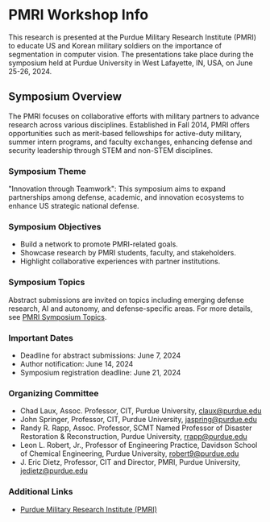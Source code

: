 # PMRI Workshop Info

This research is presented at the Purdue Military Research Institute (PMRI) to educate US and Korean military soldiers on the importance of segmentation in computer vision. The presentations take place during the symposium held at Purdue University in West Lafayette, IN, USA, on June 25-26, 2024.

## Symposium Overview

The PMRI focuses on collaborative efforts with military partners to advance research across various disciplines. Established in Fall 2014, PMRI offers opportunities such as merit-based fellowships for active-duty military, summer intern programs, and faculty exchanges, enhancing defense and security leadership through STEM and non-STEM disciplines.

### Symposium Theme

"Innovation through Teamwork": This symposium aims to expand partnerships among defense, academic, and innovation ecosystems to enhance US strategic national defense.

### Symposium Objectives

- Build a network to promote PMRI-related goals.
- Showcase research by PMRI students, faculty, and stakeholders.
- Highlight collaborative experiences with partner institutions.

### Symposium Topics

Abstract submissions are invited on topics including emerging defense research, AI and autonomy, and defense-specific areas. For more details, see [PMRI Symposium Topics](https://www.emeraldgrouppublishing.com/how-to/authoring-editing-reviewing/write-article-abstract).

### Important Dates

- Deadline for abstract submissions: June 7, 2024
- Author notification: June 14, 2024
- Symposium registration deadline: June 21, 2024

### Organizing Committee

- Chad Laux, Assoc. Professor, CIT, Purdue University, claux@purdue.edu
- John Springer, Professor, CIT, Purdue University, jaspring@purdue.edu
- Randy R. Rapp, Assoc. Professor, SCMT Named Professor of Disaster Restoration & Reconstruction, Purdue University, rrapp@purdue.edu
- Leon L. Robert, Jr., Professor of Engineering Practice, Davidson School of Chemical Engineering, Purdue University, robert9@purdue.edu
- J. Eric Dietz, Professor, CIT and Director, PMRI, Purdue University, jedietz@purdue.edu

### Additional Links
- [Purdue Military Research Institute (PMRI)](https://engineering.purdue.edu/PMRI)


